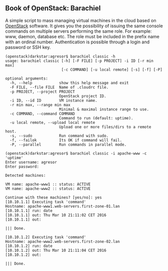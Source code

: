 ## Book of OpenStack: Barachiel  ##

A simple script to mass managing virtual machines in the cloud based on [OpenStack](https://www.openstack.org/) software.
It gives you the possibility of issuing the same console commands on multiple servers performing the same role. For example: www, daemon, database etc.
The role must be included in the prefix name with an ordinal number. Authentication is possible through a login and password or SSH key.

```
(openstack)darkstar:agresor$ barachiel classic -h
usage: barachiel classic [-h] [-F FILE] [-p PROJECT] -i ID [-r min max]
                         [-c COMMAND] [-u local remote] [-s] [-f] [-P]

optional arguments:
  -h, --help            show this help message and exit
  -F FILE, --file FILE  Name of .cloudrc file.
  -p PROJECT, --project PROJECT
                        OpenStack project ID.
  -i ID, --id ID        VM instance name.
  -r min max, --range min max
                        Minimal & maximal instance range to use.
  -c COMMAND, --command COMMAND
                        Command to run (default: uptime).
  -u local remote, --upload local remote
                        Upload one or more files/dirs to a remote host.
  -s, --sudo            Run command with sudo.
  -f, --failok          Its OK if command will fail.
  -P, --parallel        Run commands in parallel mode.

(openstack)darkstar:agresor$ barachiel classic -i apache-www -c 'uptime'
Enter username: agresor
Enter password:

Detected machines:

VM name: apache-www1 :: status: ACTIVE
VM name: apache-www2 :: status: ACTIVE

Continue with these machines? [yes/no]: yes
[10.10.1.1] Executing task 'command'
Hostname: apache-www1.web-servers.first-zone-01.lan
[10.10.1.1] run: date
[10.10.1.1] out: Thu Mar 10 21:11:02 CET 2016
[10.10.1.1] out:

||| Done.

[10.10.1.2] Executing task 'command'
Hostname: apache-www2.web-servers.first-zone-02.lan
[10.10.1.2] run: date
[10.10.1.2] out: Thu Mar 10 21:11:04 CET 2016
[10.10.1.2] out:

||| Done.
```
